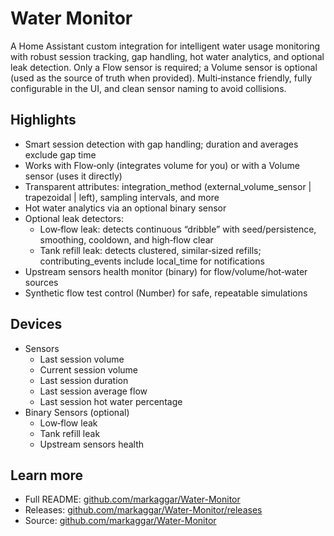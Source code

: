 # Water Monitor

A Home Assistant custom integration for intelligent water usage monitoring with robust session tracking, gap handling, hot water analytics, and optional leak detection. Only a Flow sensor is required; a Volume sensor is optional (used as the source of truth when provided). Multi‑instance friendly, fully configurable in the UI, and clean sensor naming to avoid collisions.

## Highlights

- Smart session detection with gap handling; duration and averages exclude gap time
- Works with Flow‑only (integrates volume for you) or with a Volume sensor (uses it directly)
- Transparent attributes: integration_method (external_volume_sensor | trapezoidal | left), sampling intervals, and more
- Hot water analytics via an optional binary sensor
- Optional leak detectors:
  - Low‑flow leak: detects continuous “dribble” with seed/persistence, smoothing, cooldown, and high‑flow clear
  - Tank refill leak: detects clustered, similar‑sized refills; contributing_events include local_time for notifications
- Upstream sensors health monitor (binary) for flow/volume/hot‑water sources
- Synthetic flow test control (Number) for safe, repeatable simulations

## Devices

- Sensors
  - Last session volume
  - Current session volume
  - Last session duration
  - Last session average flow
  - Last session hot water percentage
- Binary Sensors (optional)
  - Low‑flow leak
  - Tank refill leak
  - Upstream sensors health

## Learn more

- Full README: [github.com/markaggar/Water-Monitor](https://github.com/markaggar/Water-Monitor#readme)
- Releases: [github.com/markaggar/Water-Monitor/releases](https://github.com/markaggar/Water-Monitor/releases)
- Source: [github.com/markaggar/Water-Monitor](https://github.com/markaggar/Water-Monitor)
